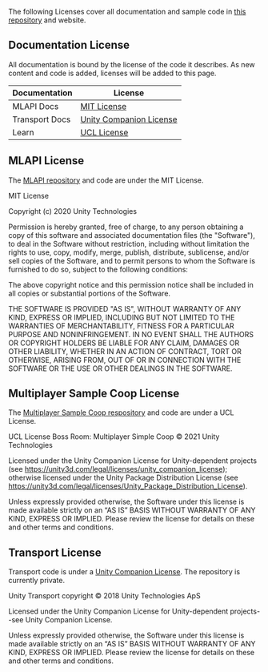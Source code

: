The following Licenses cover all documentation and sample code in [this repository](https://github.com/Unity-Technologies/com.unity.multiplayer.docs) and website. 

## Documentation License

All documentation is bound by the license of the code it describes. As new content and code is added, licenses will be added to this page.

| Documentation | License |
| -- | -- |
| MLAPI Docs | [MIT License](https://github.com/Unity-Technologies/com.unity.multiplayer.mlapi) |
| Transport Docs | [Unity Companion License](https://unity3d.com/legal/licenses/Unity_Companion_License) |
| Learn | [UCL License](https://github.com/Unity-Technologies/com.unity.multiplayer.samples.coop) |

## MLAPI License

The [MLAPI repository](https://github.com/Unity-Technologies/com.unity.multiplayer.mlapi) and code are under the MIT License.

MIT License

Copyright (c) 2020 Unity Technologies

Permission is hereby granted, free of charge, to any person obtaining a copy of this software and associated documentation files (the "Software"), to deal in the Software without restriction, including without limitation the rights to use, copy, modify, merge, publish, distribute, sublicense, and/or sell copies of the Software, and to permit persons to whom the Software is furnished to do so, subject to the following conditions:

The above copyright notice and this permission notice shall be included in all copies or substantial portions of the Software.

THE SOFTWARE IS PROVIDED "AS IS", WITHOUT WARRANTY OF ANY KIND, EXPRESS OR IMPLIED, INCLUDING BUT NOT LIMITED TO THE WARRANTIES OF MERCHANTABILITY, FITNESS FOR A PARTICULAR PURPOSE AND NONINFRINGEMENT. IN NO EVENT SHALL THE AUTHORS OR COPYRIGHT HOLDERS BE LIABLE FOR ANY CLAIM, DAMAGES OR OTHER LIABILITY, WHETHER IN AN ACTION OF CONTRACT, TORT OR OTHERWISE, ARISING FROM, OUT OF OR IN CONNECTION WITH THE SOFTWARE OR THE USE OR OTHER DEALINGS IN THE SOFTWARE.

## Multiplayer Sample Coop License

The [Multiplayer Sample Coop respository](https://github.com/Unity-Technologies/com.unity.multiplayer.samples.coop) and code are under a UCL License. 

UCL License
Boss Room: Multiplayer Simple Coop © 2021 Unity Technologies

Licensed under the Unity Companion License for Unity-dependent projects (see https://unity3d.com/legal/licenses/unity_companion_license); otherwise licensed under the Unity Package Distribution License (see https://unity3d.com/legal/licenses/Unity_Package_Distribution_License).

Unless expressly provided otherwise, the Software under this license is made available strictly on an “AS IS” BASIS WITHOUT WARRANTY OF ANY KIND, EXPRESS OR IMPLIED. Please review the license for details on these and other terms and conditions.

## Transport License

Transport code is under a [Unity Companion License](https://unity3d.com/legal/licenses/Unity_Companion_License). The repository is currently private.

Unity Transport copyright © 2018 Unity Technologies ApS

Licensed under the Unity Companion License for Unity-dependent projects--see Unity Companion License.

Unless expressly provided otherwise, the Software under this license is made available strictly on an “AS IS” BASIS WITHOUT WARRANTY OF ANY KIND, EXPRESS OR IMPLIED. Please review the license for details on these and other terms and conditions.